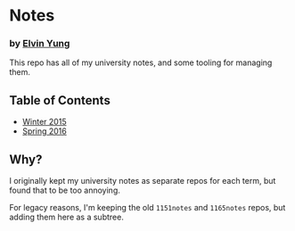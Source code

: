 # Notes
### by [Elvin Yung](https://github.com/elvinyung)

This repo has all of my university notes, and some tooling for managing them.

## Table of Contents
* [Winter 2015](./1511)
* [Spring 2016](./1165)

## Why?
I originally kept my university notes as separate repos for each term, but found that to be too annoying.

For legacy reasons, I'm keeping the old `1151notes` and `1165notes` repos, but adding them here as a subtree.
